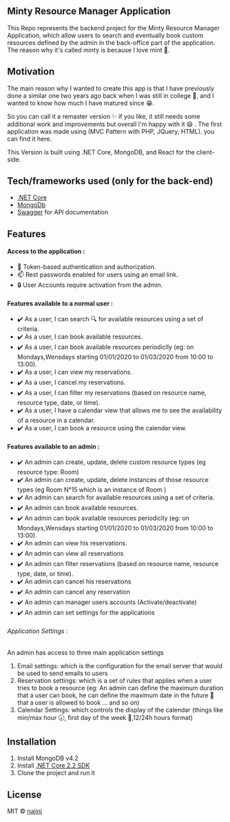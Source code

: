 ## Minty Resource Manager Application
This Repo represents the backend project for the Minty Resource Manager Application, which allow users 
to search and eventually book custom resources defined by the admin in the back-office part of the application.
The reason why it's called minty is because I love mint :herb:.

## Motivation
The main reason why I wanted to create this app is that I have previously done a similar one two years ago back 
when I was still in college :school:, and  I wanted to know how much I have matured since :grin:.

So you can call it a remaster version :sparkles: if you like, it still needs some additional work and improvements but overall I'm happy with it 😄 . The first application was made using (MVC Pattern with PHP, JQuery, HTML).
you can find it here.

This Version is built using .NET Core, MongoDB, and React for the client-side.


## Tech/frameworks used (only for the back-end)
- [.NET Core](https://www.microsoft.com/net/core)
-  [MongoDb](https://www.mongodb.com/)
-  [Swagger](https://swagger.io/) for API documentation

## Features 
#### Access to the application :
- :traffic_light: Token-based authentication and authorization.
- :mailbox: Rest passwords enabled for users using an email link.
- :lock: User Accounts require activation from the admin.

#### Features available to a normal user :  
- :heavy_check_mark: As a user, I can search :mag: for available resources using a set of criteria.
- :heavy_check_mark: As a user, I  can book available resources.
- :heavy_check_mark: As a user, I  can book available resources periodiclly (eg: on Mondays,Wensdays starting 01/01/2020 to 01/03/2020 from 10:00 to 13:00).
- :heavy_check_mark: As a user, I  can view my reservations.
- :heavy_check_mark: As a user, I  cancel my reservations.
- :heavy_check_mark: As a user, I  can filter my reservations (based on resource name, resource type, date, or time).
- :heavy_check_mark: As a user, I  have a calendar view that allows me to see the availability of a resource in a calendar. 
- :heavy_check_mark: As a user, I  can book a resource using the calendar view.


#### Features available to an admin : 
- :heavy_check_mark: An admin can create, update, delete custom resource types (eg  resource type: Room)
- :heavy_check_mark: An admin can create, update, delete instances of those resource types  (eg Room N°15 which is an instance of Room )
- :heavy_check_mark: An admin can search for available resources using a set of criteria.
- :heavy_check_mark: An admin can book available resources.
- :heavy_check_mark: An admin can book available resources periodiclly (eg: on Mondays,Wensdays starting 01/01/2020 to 01/03/2020 from 10:00 to 13:00).
- :heavy_check_mark: An admin can view his reservations.
- :heavy_check_mark: An admin can view all reservations
- :heavy_check_mark: An admin can filter reservations (based on resource name, resource type, date, or time).
- :heavy_check_mark: An admin can cancel his reservations
- :heavy_check_mark: An admin can cancel any reservation
- :heavy_check_mark: An admin can manager users accounts (Activate/deactivate)
- :heavy_check_mark: An admin can set settings for the applications 

###### Application Settings :
An admin has access to three main application settings 
1. Email settings: which is the configuration for the email server that would be used to send emails to users 
2. Reservation settings: which is a set of rules that applies when a user tries to book a resource 
     (eg: An admin can define the maximum duration that a user can book, 
      he can define the maximum date in the future :calendar: that a user is allowed to book ... and so on)
3. Calendar Settings: which controls the display of the calendar (things like min/max hour :clock730:, first day of the week :date:,12/24h hours format)


## Installation

1. Install MongoDB v4.2
2. Install [.NET Core 2.2 SDK](https://dotnet.microsoft.com/download/dotnet-core/2.2)
3. Clone the project and run it


## License

MIT © [najinj](https://github.com/najinj)
